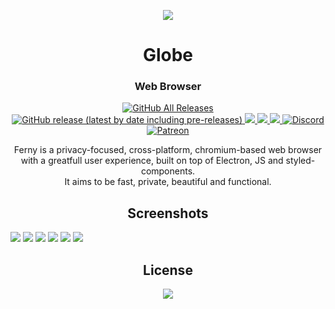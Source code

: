 <p align="center">
  <img src="/imgs/icon128.png">
</p>
<h1 align="center">Globe</h1>
<h3 align="center">Web Browser</h3>

<p align="center">
  <a href="https://github.com/ModuleArt/ferny/releases">
    <img alt="GitHub All Releases" src="https://img.shields.io/github/downloads/ModuleArt/ferny/total">
    <img alt="GitHub release (latest by date including pre-releases)" src="https://img.shields.io/github/v/release/moduleart/ferny?include_prereleases">
  </a>
  <a href="https://app.fossa.com/projects/git%2Bgithub.com%2FModuleArt%2Fferny?ref=badge_shield" alt="FOSSA Status">
    <img src="https://app.fossa.com/api/projects/git%2Bgithub.com%2FModuleArt%2Fferny.svg?type=shield"/>
  </a>
  <a alt="Codacy grade" href="https://app.codacy.com/manual/Beelink/ferny/dashboard">
    <img src="https://img.shields.io/codacy/grade/6fac6a3440d7480281c19780ed37ce30">
  </a>
  <a alt="Trello roadmap" href="https://trello.com/b/cb5lXUgS/ferny">
    <img src="https://img.shields.io/badge/planner-trello-%230079BF">
  </a>
  <a alt="Discord channel" href="https://discord.gg/9q4D8SJ">
    <img alt="Discord" src="https://img.shields.io/discord/625641944105877504?color=%237289DA&label=discord">
  </a>
  <a alt="Buy ma a coffee" href="https://www.patreon.com/moduleart">
    <img alt="Patreon" src="https://img.shields.io/badge/donate-patreon-%23E85B46">
  </a>
</p>

<p align="center">
  Ferny is a privacy-focused, cross-platform, chromium-based web browser<br>
  with a greatfull user experience, built on top of Electron, JS and styled-components.<br>
  It aims to be fast, private, beautiful and functional.
</p>

<h2 align="center">Screenshots</h2>
<img src="/docs/imgs/ferny/tab.png">
<img src="/docs/imgs/ferny/overlay.png">
<img src="/docs/imgs/ferny/darkmode.png">
<img src="/docs/imgs/ferny/search.png">
<img src="/docs/imgs/ferny/history.png">
<img src="/docs/imgs/ferny/settings.png">

<h2 align="center">License</h2>
<p align="center">
  <a href="https://app.fossa.com/projects/git%2Bgithub.com%2FModuleArt%2Fferny?ref=badge_large" alt="FOSSA Status"><img src="https://app.fossa.com/api/projects/git%2Bgithub.com%2FModuleArt%2Fferny.svg?type=large"/></a>
</p>
